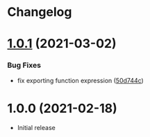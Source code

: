 # Changelog

# [1.0.1](https://github.com/framework7io/rollup-plugin-framework7/compare/v1.0.0...v1.0.1) (2021-03-02)

### Bug Fixes

- fix exporting function expression ([50d744c](https://github.com/framework7io/rollup-plugin-framework7/commit/50d744c834a2d751aee2a3dadf83c6848ad108bb))

# 1.0.0 (2021-02-18)

- Initial release
